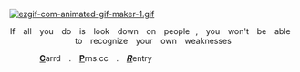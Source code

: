 
  <p align="center">
</p>

[![ezgif-com-animated-gif-maker-1.gif](https://i.postimg.cc/QdpS8bz4/ezgif-com-animated-gif-maker-1.gif)](https://postimg.cc/87zLwhNM)

<p align="center">
If ⠀all ⠀you ⠀do ⠀is ⠀look ⠀down ⠀on ⠀people⠀,⠀ you ⠀won't ⠀be ⠀able⠀ to⠀ recognize⠀ your⠀ own⠀ weaknesses
<p align="center">  
 
  
<p align="center">
  
 ⠀⠀    ⠀ ⠀   [𝐂](https://kiriyaoi.carrd.co)arrd⠀  .⠀  [𝐏](https://pronouns.cc/)rns.cc⠀  .⠀  [𝑹](https://rentry.co/katssuki)entry
